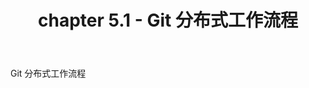 ﻿---
title: chapter 5.1 - Git 分布式工作流程
categories:
  - Git
  - Book-ProGit
tags:
  - Git
---

Git 分布式工作流程

<!--more-->
